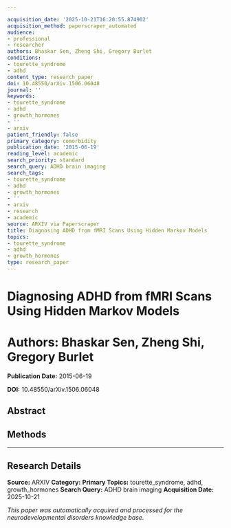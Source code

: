 ```yaml
---

acquisition_date: '2025-10-21T16:20:55.874902'
acquisition_method: paperscraper_automated
audience:
- professional
- researcher
authors: Bhaskar Sen, Zheng Shi, Gregory Burlet
conditions:
- tourette_syndrome
- adhd
content_type: research_paper
doi: 10.48550/arXiv.1506.06048
journal: ''
keywords:
- tourette_syndrome
- adhd
- growth_hormones
- ''
- arxiv
patient_friendly: false
primary_category: comorbidity
publication_date: '2015-06-19'
reading_level: academic
search_priority: standard
search_query: ADHD brain imaging
search_tags:
- tourette_syndrome
- adhd
- growth_hormones
- ''
- arxiv
- research
- academic
source: ARXIV via Paperscraper
title: Diagnosing ADHD from fMRI Scans Using Hidden Markov Models
topics:
- tourette_syndrome
- adhd
- growth_hormones
type: research_paper
---
```




# Diagnosing ADHD from fMRI Scans Using Hidden Markov Models

# **Authors:** Bhaskar Sen, Zheng Shi, Gregory Burlet

**Publication Date:** 2015-06-19

**DOI:** 10.48550/arXiv.1506.06048

## Abstract

## Methods

---

## Research Details

**Source:** ARXIV
**Category:**
**Primary Topics:** tourette_syndrome, adhd, growth_hormones
**Search Query:** ADHD brain imaging
**Acquisition Date:** 2025-10-21

*This paper was automatically acquired and processed for the neurodevelopmental disorders knowledge base.*
